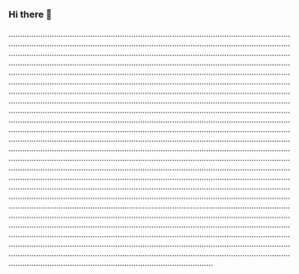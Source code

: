 ### Hi there 👋

..........................................................................................................................................................................................................................................................................................................................................................................................................................................................................................................................................................................................................................................................................................................................................................................................................................................................................................................................................................................................................................................................................................................................................................................................................................................................................................................................................................................................................................................................................................................................................................................................................................................................................................................................................................................................................................................................................................................................................................................................................................................................................................................................................................................................................................................................................................................................................................................................................................................................................................................................................................................................................................................................................................................................................................................................................................................................................................................................................................................................................................................................................................................................................................................................
